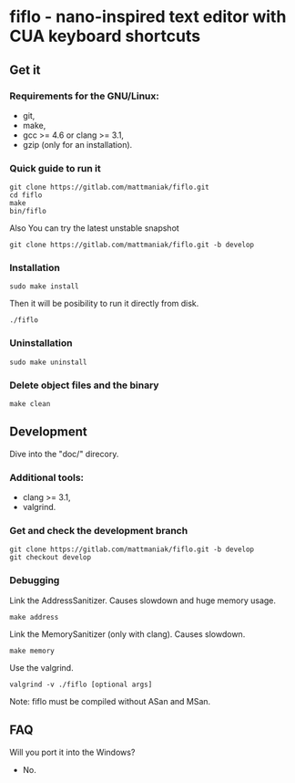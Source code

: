 # fiflo - nano-inspired text editor with CUA keyboard shortcuts

## Get it
### Requirements for the GNU/Linux:
- git,
- make,
- gcc >= 4.6 or clang >= 3.1,
- gzip (only for an installation).

### Quick guide to run it
```
git clone https://gitlab.com/mattmaniak/fiflo.git
cd fiflo
make
bin/fiflo
```

Also You can try the latest unstable snapshot
```
git clone https://gitlab.com/mattmaniak/fiflo.git -b develop
```

### Installation
```
sudo make install
```
Then it will be posibility to run it directly from disk.
```
./fiflo
```

### Uninstallation
```
sudo make uninstall
```

### Delete object files and the binary
```
make clean
```

## Development
Dive into the "doc/" direcory.

### Additional tools:
- clang >= 3.1,
- valgrind.

### Get and check the development branch
```
git clone https://gitlab.com/mattmaniak/fiflo.git -b develop
git checkout develop
```

### Debugging
Link the AddressSanitizer. Causes slowdown and huge memory usage.
```
make address
```

Link the MemorySanitizer (only with clang). Causes slowdown.
```
make memory
```

Use the valgrind.
```
valgrind -v ./fiflo [optional args]
```
Note: fiflo must be compiled without ASan and MSan.

## FAQ
Will you port it into the Windows?
- No.
